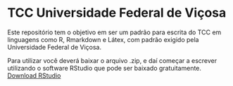 # TCC Universidade Federal de Viçosa
<p>
Este repositório tem o objetivo em ser um padrão para escrita do TCC em
linguagens como R, Rmarkdown e Látex, com padrão exigido pela Universidade 
Federal de Viçosa.
</p>
<p>
Para utilizar você deverá baixar o arquivo .zip, e daí começar a escrever 
utilizando o software RStudio que pode ser baixado gratuitamente. 
  <a href="https://rstudio.com/products/rstudio/download/">Download RStudio</a>
</p>
